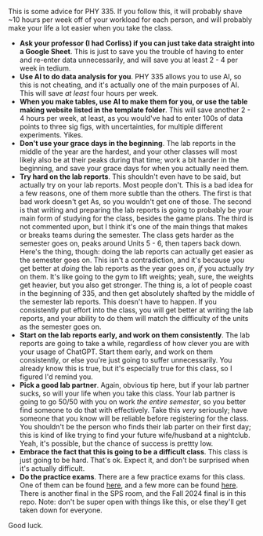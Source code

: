 This is some advice for PHY 335. If you follow this, it will
probably shave ~10 hours per week off of your workload for each
person, and will probably make your life a lot easier when you
take the class.


 * **Ask your professor (I had Corliss) if you can just take data
   straight into a Google Sheet**. This is just to save you the trouble
   of having to enter and re-enter data unnecessarily, and will save
   you at least 2 - 4 per week in tedium.
 * **Use AI to do data analysis for you**. PHY 335 allows you to use
   AI, so this is not cheating, and it's actually one of the main
   purposes of AI. This will save *at least* four hours per week.
 * **When you make tables, use AI to make them for you, or use the
   table making website listed in the template folder**. This will
   save another 2 - 4 hours per week, at least, as you would've had
   to enter 100s of data points to three sig figs, with uncertainties,
   for multiple different experiments. Yikes.
 * **Don't use your grace days in the beginning**. The lab reports in the
   middle of the year are the hardest, and your other classes will most
   likely also be at their peaks during that time; work a bit harder
   in the beginning, and save your grace days for when you actually need
   them.
 * **Try hard on the lab reports**. This shouldn't even have to be said,
   but actually try on your lab reports. Most people don't. This is a
   bad idea for a few reasons, one of them more subtle than the others.
   The first is that bad work doesn't get As, so you wouldn't get one of
   those. The second is that writing and preparing the lab reports is
   going to probably be your main form of studying for the class, besides
   the game plans. The third is not commented upon, but I think it's one
   of the main things that makes or breaks teams during the semester.
   The class gets harder as the semester goes on, peaks around Units 5 - 6,
   then tapers back down. Here's the thing, though: doing the lab reports can
   actually get easier as the semester goes on. This isn't a contradiction,
   and it's because *you* get better at *doing* the lab reports as the
   year goes on, *if* you actually *try* on them. It's like going to the
   gym to lift weights; yeah, sure, the weights get heavier, but you also
   get stronger. The thing is, a lot of people coast in the beginning of
   335, and then get absolutely shafted by the middle of the semester lab reports.
   This doesn't have to happen. If you consistently
   put effort into the class, you will get better at writing the lab reports, and your
   ability to do them will match the difficulty of the units as the semester goes on.
 * **Start on the lab reports early, and work on them consistently**. The lab reports
   are going to take a while, regardless of how clever you are with your usage
   of ChatGPT. Start them early, and work on them consistently, or else you're just
   going to suffer unnecessarily. You already know this is true, but it's especially
   true for this class, so I figured I'd remind you.
 * **Pick a good lab partner**. Again, obvious tip here, but if your lab partner sucks,
   so will your life when you take this class. Your lab partner is going to go 50/50
   with you on work *the entire semester*, so you better find someone to do that with
   effectively. Take this *very* seriously; have someone that you know will be reliable
   before registering for the class. You shouldn't be the person who finds their lab parter
   on their first day; this is kind of like trying to find your future wife/husband at a nightclub.
   Yeah, it's possible, but the chance of success is prettty low.
 * **Embrace the fact that this is going to be a difficult class**. This class is
   just going to be hard. That's ok. Expect it, and don't be surprised when it's actually
   difficult.
 * **Do the practice exams**. There are a few practice exams for this class. One
   of them can be found [here](https://bpb-us-e1.wpmucdn.com/you.stonybrook.edu/dist/2/5507/files/2022/04/finalsA.pdf),
   and a few more can be found [here](https://you.stonybrook.edu/phy335spring2019/).
   There is another final in the SPS room, and the Fall 2024 final is in this
   repo. Note: don't be super open with things like this, or else they'll get taken down
   for everyone. 


Good luck.
